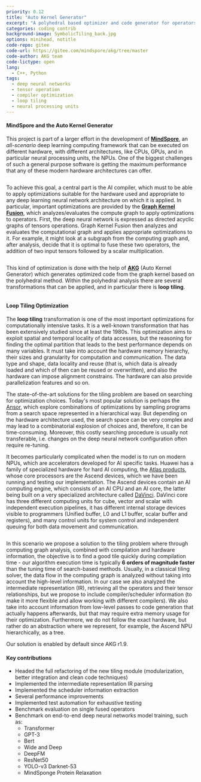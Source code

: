 ```yaml
---
priority: 0.12
title: "Auto Kernel Generator"
excerpt: "A polyhedral based optimizer and code generator for operators in deep neural networks"
categories: coding contrib
background-image: SymbolicTiling_back.jpg
options: minihead, notitle
code-repo: gitee
code-url: https://gitee.com/mindspore/akg/tree/master
code-author: AKG team
code-lictype: open
lang:
  - C++, Python
tags:
  - deep neural networks
  - tensor operation
  - compiler optimization
  - loop tiling
  - neural processing units
---
```


#### MindSpore and the Auto Kernel Generator

This project is part of a larger effort in the development of [**MindSpore**][mindspore], an *all-scenario* deep learning computing framework that can be executed on different hardware, with different architectures, like CPUs, GPUs, and in particular neural processing units, the NPUs.
One of the biggest challenges of such a general purpose software is getting the maximum performance that any of these modern hardware architectures can offer.

<div class="box alt">
  <div class="row uniform 50%">
    <div class="12u">
      <span class="image fit">
		<img src="{{ site.baseurl }}/images/SymbolicTiling_MindSpore.jpg" alt="" />
      </span>
    </div>
  </div>
</div>

To achieve this goal, a central part is the AI compiler, which must to be able to apply optimizations suitable for the hardware used and appropriate to any deep learning neural network architecture on which it is applied.
In particular, important optimizations are provided by the [**Graph Kernel Fusion**][graph_kernel], which analyzes/evaluates the compute graph to apply optimizations to operators.
First, the deep neural network is expressed as directed acyclic graphs of tensors operations.
Graph Kernel Fusion then analyzes and evaluates the computational graph and applies appropriate optimizations to it.
For example, it might look at a subgraph from the computing graph and, after analysis, decide that it is optimal to fuse these two operators, the addition of two input tensors followed by a scalar multiplication.

<div class="box alt">
  <div class="row uniform 50%">
    <div class="12u">
      <span class="image fit">
		<img src="{{ site.baseurl }}/images/SymbolicTiling_GraphKernelFusion.jpg" alt="" />
      </span>
    </div>
  </div>
</div>

This kind of optimization is done with the help of [**AKG**][akg] (Auto Kernel Generator) which generates optimized code from the graph kernel based on the polyhedral method.
Within the polyhedral analysis there are several transformations that can be applied, and in particular there is **loop tiling**.

<div class="box alt">
  <div class="row uniform 50%">
    <div class="12u">
      <span class="image fit">
		<img src="{{ site.baseurl }}/images/SymbolicTiling_AKG.jpg" alt="" />
      </span>
    </div>
  </div>
</div>


#### Loop Tiling Optimization 

The **loop tiling** transformation is one of the most important optimizations for computationally intensive tasks.
It is a well-known transformation that has been extensively studied since at least the 1980s.
This optimization aims to exploit spatial and temporal locality of data accesses, but the reasoning for finding the optimal partition that leads to the best performance depends on many variables.
It must take into account the hardware memory hierarchy, their sizes and granularity for computation and communication.
The data type and shape, data locality and reuse (that is, which data is already loaded and which of then can be reused or overwritten), and also the hardware can impose alignment constrains.
The hardware can also provide parallelization features and so on.

The state-of-the-art solutions for the tiling problem are based on searching for optimization choices.
Today's most popular solution is perhaps the [Ansor][ansor], which explore combinations of optimizations by sampling programs from a search space represented in a hierarchical way.
But depending on the hardware architecture used, the search space can be very complex and may lead to a combinatorial explosion of choices and, therefore, it can be time-consuming. 
Moreover, this costly searching procedure is usually not transferable, i.e. changes on
the deep neural network configuration often require re-tuning.

It becomes particularly complicated when the model is to run on modern NPUs, which are accelerators developed for AI specific tasks.
Huawei has a family of specialized hardware for hard AI computing, the [Atlas products][atlas], whose core processors are the Ascend devices, which we have been running and testing our implementation.
The Ascend devices contain an AI computing engine, which consists of an AI CPU and an AI core, the latter being built on a very specialized architecture called [DaVinci][davinci].
DaVinci core has three different computing units for cube, vector and scalar with independent execution pipelines, it has different internal storage devices visible to programmers (Unified buffer, L0 and L1 buffer, scalar buffer and registers), and many control units for system control and independent queuing for both data movement and communication.

<div class="box alt">
  <div class="row uniform 50%">
    <div class="12u">
      <span class="image fit">
		<img src="{{ site.baseurl }}/images/SymbolicTiling_DaVinci.jpg" alt="" />
      </span>
    </div>
  </div>
</div>

In this scenario we propose a solution to the tiling problem where through computing graph analysis, combined with compilation and hardware information, the objective is to find a good tile quickly during compilation time - our algorithm execution time is typically **6 orders of magnitude faster** than the tuning time of search-based methods.
Usually, in a classical tiling solver, the data flow in the computing graph is analyzed without taking into account the high-level information.
In our case we also analyzed the intermediate representation (IR), retrieving all the operators and their tensor relationships, but we propose to include compiler/scheduler information (to make it more flexible and allow working with different compilers).
We also take into account information from low-level passes to code generation that actually happens afterwards, but that may require extra memory usage for their optimization.
Furthermore, we do not follow the exact hardware, but rather do an abstraction where we represent, for example, the Ascend NPU hierarchically, as a tree.

Our solution is enabled by default since AKG r1.9.

#### Key contributions

- Headed the full refactoring of the new tiling module (modularization, better integration and clean code techniques)
- Implemented the intermediate representation IR parsing
- Implemented the scheduler information extraction
- Several performance improvements
- Implemented test automation for exhaustive testing
- Benchmark evaluation on single fused operators
- Benchmark on end-to-end deep neural networks model training, such as:
  * Transformer
  * GPT-3
  * Bert
  * Wide and Deep
  * DeepFM
  * ResNet50
  * YOLO-v3 Darknet-53
  * MindSponge Protein Relaxation


<!---
Links to external and internal sites.
-->
[mindspore]: https://www.mindspore.cn/en
[graph_kernel]: https://www.mindspore.cn/tutorials/experts/en/r1.9/debug/graph_fusion_engine.html
[akg]: https://gitee.com/mindspore/akg/tree/master
[ansor]: https://www.usenix.org/conference/osdi20/presentation/zheng
[atlas]: https://e.huawei.com/in/products/cloud-computing-dc/atlas
[davinci]: https://doi.org/10.1109/HOTCHIPS.2019.8875654